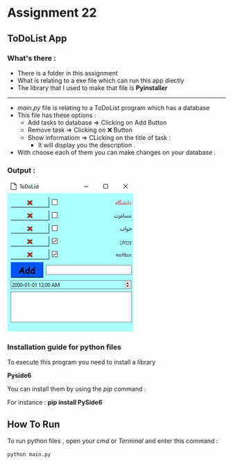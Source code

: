 # Assignment 22

## ToDoList App

### What's there :

- There is a folder in this assignment
- What is relating to a exe file which can run this app diectly
- The library that I used to make that file is **Pyinstaller**
- --------------------------------------------------------------
- *main.py* file is relating to a ToDoList program which has a database 
- This file has these options :
  - Add tasks to database => Clicking on Add Button
  - Remove task => Clicking on ❌ Button
  - Show informatiom => CLicking on the title of task :
    - It will display you the description .
- With choose each of them you can make changes on your database .

 ### Output :

 ![concentric](ToDoList.png)


### Installation guide for python files
To execute this program you need to install a library

**Pyside6**  

You can install them by using the *pip* command :

For instance :
**pip install PySide6**


## How To Run

To run python files , open your *cmd* or *Terminal* and enter this command :
```
python main.py
```

